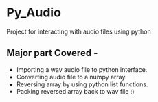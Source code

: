 # Py_Audio
Project for interacting with audio files using python

## Major part Covered - 
- Importing a wav audio file to python interface.
- Converting audio file to a numpy array.
- Reversing array by using python list functions.
- Packing reversed array back to wav file :)

